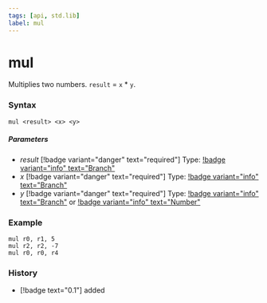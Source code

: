 ```yaml
---
tags: [api, std.lib]
label: mul
---
```

# mul
Multiplies two numbers. `result` = `x` * `y`.
### Syntax
```
mul <result> <x> <y>
```
##### Parameters
- *result* [!badge variant="danger" text="required"] Type: [!badge variant="info" text="Branch"](/api-docs/standard/datatypes.md#branch)
- *x* [!badge variant="danger" text="required"] Type: [!badge variant="info" text="Branch"](/api-docs/standard/datatypes.md#branch)
- *y* [!badge variant="danger" text="required"] Type: [!badge variant="info" text="Branch"](/api-docs/standard/datatypes.md#branch) or [!badge variant="info" text="Number"](/api-docs/standard/datatypes.md#number)
### Example
```
mul r0, r1, 5
mul r2, r2, -7
mul r0, r0, r4
```
### History
- [!badge text="0.1"] added
